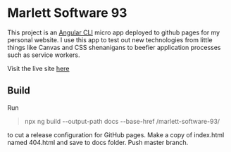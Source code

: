 # Marlett Software 93

This project is an [Angular CLI](https://github.com/angular/angular-cli) micro app deployed to github pages for my personal website. I use this app to test out new technologies from little things like Canvas and CSS shenanigans to beefier application processes such as service workers.

Visit the live site [here](https://jmarlett93.github.io/marlett-software-93)

## Build

Run

> npx ng build --output-path docs --base-href /marlett-software-93/

to cut a release configuration for GitHub pages. Make a copy of index.html named 404.html and save to docs folder. Push master branch.
